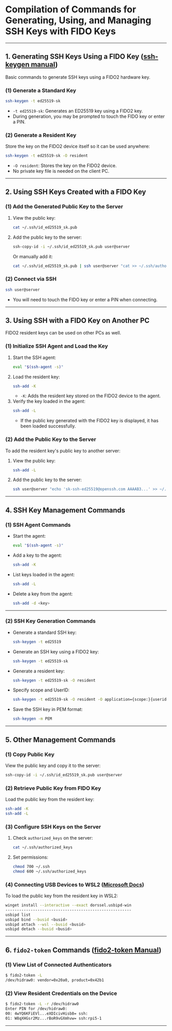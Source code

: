 # Compilation of Commands for Generating, Using, and Managing SSH Keys with FIDO Keys

---

## **1. Generating SSH Keys Using a FIDO Key ([ssh-keygen manual](https://man7.org/linux/man-pages/man1/ssh-keygen.1.html))**

Basic commands to generate SSH keys using a FIDO2 hardware key.

### **(1) Generate a Standard Key**
```bash
ssh-keygen -t ed25519-sk
```
- `-t ed25519-sk`: Generates an ED25519 key using a FIDO2 key.
- During generation, you may be prompted to touch the FIDO key or enter a PIN.

### **(2) Generate a Resident Key**
Store the key on the FIDO2 device itself so it can be used anywhere:
```bash
ssh-keygen -t ed25519-sk -O resident
```
- `-O resident`: Stores the key on the FIDO2 device.
- No private key file is needed on the client PC.

---

## **2. Using SSH Keys Created with a FIDO Key**

### **(1) Add the Generated Public Key to the Server**

1. View the public key:
   ```bash
   cat ~/.ssh/id_ed25519_sk.pub
   ```
2. Add the public key to the server:
   ```bash
   ssh-copy-id -i ~/.ssh/id_ed25519_sk.pub user@server
   ```
   Or manually add it:
   ```bash
   cat ~/.ssh/id_ed25519_sk.pub | ssh user@server "cat >> ~/.ssh/authorized_keys"
   ```

### **(2) Connect via SSH**
```bash
ssh user@server
```
- You will need to touch the FIDO key or enter a PIN when connecting.

---

## **3. Using SSH with a FIDO Key on Another PC**

FIDO2 resident keys can be used on other PCs as well.

### **(1) Initialize SSH Agent and Load the Key**

1. Start the SSH agent:
   ```bash
   eval "$(ssh-agent -s)"
   ```
2. Load the resident key:
   ```bash
   ssh-add -K
   ```
   - `-K`: Adds the resident key stored on the FIDO2 device to the agent.
3. Verify the key loaded in the agent:
   ```bash
   ssh-add -L
   ```
   - If the public key generated with the FIDO2 key is displayed, it has been loaded successfully.

### **(2) Add the Public Key to the Server**

To add the resident key's public key to another server:

1. View the public key:
   ```bash
   ssh-add -L
   ```
2. Add the public key to the server:
   ```bash
   ssh user@server "echo 'sk-ssh-ed25519@openssh.com AAAAB3...' >> ~/.ssh/authorized_keys"
   ```

---

## **4. SSH Key Management Commands**

### **(1) SSH Agent Commands**

- Start the agent:
  ```bash
  eval "$(ssh-agent -s)"
  ```
- Add a key to the agent:
  ```bash
  ssh-add -K
  ```
- List keys loaded in the agent:
  ```bash
  ssh-add -L
  ```
- Delete a key from the agent:
  ```bash
  ssh-add -d <key>
  ```

---

### **(2) SSH Key Generation Commands**

- Generate a standard SSH key:
  ```bash
  ssh-keygen -t ed25519
  ```
- Generate an SSH key using a FIDO2 key:
  ```bash
  ssh-keygen -t ed25519-sk
  ```
- Generate a resident key:
  ```bash
  ssh-keygen -t ed25519-sk -O resident
  ```
- Specify scope and UserID:
  ```bash
  ssh-keygen -t ed25519-sk -O resident -O application={scope:}{userid}
  ```
- Save the SSH key in PEM format:
  ```bash
  ssh-keygen -m PEM
  ```

---

## **5. Other Management Commands**

### **(1) Copy Public Key**

View the public key and copy it to the server:
```bash
ssh-copy-id -i ~/.ssh/id_ed25519_sk.pub user@server
```

### **(2) Retrieve Public Key from FIDO Key**

Load the public key from the resident key:
```bash
ssh-add -K
ssh-add -L
```

### **(3) Configure SSH Keys on the Server**

1. Check `authorized_keys` on the server:
   ```bash
   cat ~/.ssh/authorized_keys
   ```
2. Set permissions:
   ```bash
   chmod 700 ~/.ssh
   chmod 600 ~/.ssh/authorized_keys
   ```

### **(4) Connecting USB Devices to WSL2 ([Microsoft Docs](https://learn.microsoft.com/en-us/windows/wsl/connect-usb))**

To load the public key from the resident key in WSL2:
```bash
winget install --interactive --exact dorssel.usbipd-win
-------------------------------------------------------
usbipd list
usbipd bind --busid <busid>
usbipd attach --wsl --busid <busid>
usbipd detach --busid <busid>
```

---

## **6. `fido2-token` Commands ([fido2-token Manual](https://developers.yubico.com/libfido2/Manuals/fido2-token.html))**

### **(1) View List of Connected Authenticators**
```bash
$ fido2-token -L
/dev/hidraw0: vendor=0x20a0, product=0x42b1
```

### **(2) View Resident Credentials on the Device**
```bash
$ fido2-token -L -r /dev/hidraw0
Enter PIN for /dev/hidraw0:
00: 4wYQ6KFiEVl...eXDIcivHisb8= ssh:
01: W8qXHGsr2Mz...rBoR9vGXmhvw= ssh:rpi5-1
```

---